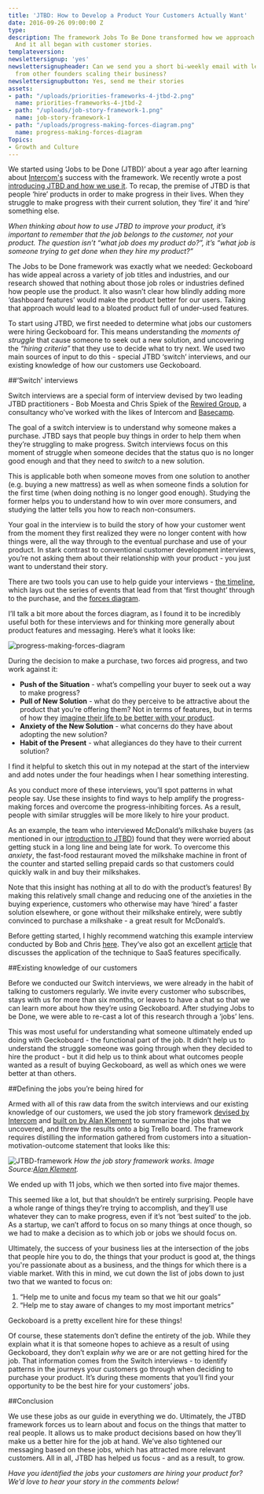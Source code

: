 ```yaml
---
title: 'JTBD: How to Develop a Product Your Customers Actually Want'
date: 2016-09-26 09:00:00 Z
type: 
description: The framework Jobs To Be Done transformed how we approach product development.
  And it all began with customer stories.
templateversion: 
newslettersignup: 'yes'
newslettersignupheader: Can we send you a short bi-weekly email with lessons learned
  from other founders scaling their business?
newslettersignupbutton: Yes, send me their stories
assets:
- path: "/uploads/priorities-frameworks-4-jtbd-2.png"
  name: priorities-frameworks-4-jtbd-2
- path: "/uploads/job-story-framework-1.png"
  name: job-story-framework-1
- path: "/uploads/progress-making-forces-diagram.png"
  name: progress-making-forces-diagram
Topics:
- Growth and Culture
---
```


We started using ‘Jobs to be Done (JTBD)’ about a year ago after learning about <a href="https://www.intercom.io/books/jobs-to-be-done" target="_blank">Intercom's</a> success with the framework. We recently wrote a post <a href="https://www.geckoboard.com/blog/jobs-to-be-done-introduction/" target="_blank">introducing JTBD and how we use it</a>. To recap, the premise of JTBD is that people ‘hire’ products in order to make progress in their lives. When they struggle to make progress with their current solution, they ‘fire’ it and ‘hire’ something else.

*When thinking about how to use JTBD to improve your product, it’s important to remember that the job belongs to the customer, not your product. The question isn’t “what job does my product do?”, it’s “what job is someone trying to get done when they hire my product?”*

The Jobs to be Done framework was exactly what we needed: Geckoboard has wide appeal across a variety of job titles and industries, and our research showed that nothing about those job roles or industries defined how people use the product. It also wasn’t clear how blindly adding more ‘dashboard features’ would make the product better for our users. Taking that approach would lead to a bloated product full of under-used features.

To start using JTBD, we first needed to determine what jobs our customers were hiring Geckoboard for. This means understanding the *moments of struggle* that cause someone to seek out a new solution, and uncovering the *“hiring criteria”* that they use to decide what to try next. We used two main sources of input to do this - special JTBD ‘switch’ interviews, and our existing knowledge of how our customers use Geckoboard.

##‘Switch' interviews

Switch interviews are a special form of interview devised by two leading JTBD practitioners - Bob Moesta and Chris Spiek of the <a href="http://www.therewiredgroup.com/" target="_blank">Rewired Group</a>, a consultancy who’ve worked with the likes of Intercom and <a href="https://basecamp.com/" target="_blank">Basecamp</a>.

The goal of a switch interview is to understand why someone makes a purchase. JTBD says that people buy things in order to help them when they’re struggling to make progress. Switch interviews focus on this moment of struggle when someone decides that the status quo is no longer good enough and that they need to *switch* to a new solution. 

This is applicable both when someone moves from one solution to another (e.g. buying a new mattress) as well as when someone finds a solution for the first time (when doing nothing is no longer good enough). Studying the former helps you to understand how to win over more consumers, and studying the latter tells you how to reach non-consumers.

Your goal in the interview is to build the story of how your customer went from the moment they first realized they were no longer content with how things were, all the way through to the eventual purchase and use of your product. In stark contrast to conventional customer development interviews, you’re not asking them about their relationship with your product - you just want to understand their story.

There are two tools you can use to help guide your interviews - <a href="http://rossbelmont.com/post/90905074208/jtbd-timeline-template" target="_blank">the timeline</a>, which lays out the series of events that lead from that ‘first thought’ through to the purchase, and the <a href="http://jobstobedone.org/radio/unpacking-the-progress-making-forces-diagram/" target="_blank">forces diagram</a>.

I’ll talk a bit more about the forces diagram, as I found it to be incredibly useful both for these interviews and for thinking more generally about product features and messaging. Here’s what it looks like:

![progress-making-forces-diagram](/uploads/progress-making-forces-diagram.png)

During the decision to make a purchase, two forces aid progress, and two work against it:

- **Push of the Situation** - what’s compelling your buyer to seek out a way to make progress?
- **Pull of New Solution** - what do they perceive to be attractive about the product that you’re offering them? Not in terms of features, but in terms of how they <a href="https://www.useronboard.com/features-vs-benefits/" target="_blank">imagine their life to be better with your product</a>.
- **Anxiety of the New Solution** - what concerns do they have about adopting the new solution?
- **Habit of the Present** - what allegiances do they have to their current solution?

I find it helpful to sketch this out in my notepad at the start of the interview and add notes under the four headings when I hear something interesting.

As you conduct more of these interviews, you’ll spot patterns in what people say. Use these insights to find ways to help amplify the progress-making forces and overcome the progress-inhibiting forces. As a result, people with similar struggles will be more likely to hire your product.

As an example, the team who interviewed McDonald’s milkshake buyers (as mentioned in our <a href="https://www.geckoboard.com/blog/jobs-to-be-done-introduction/" target="_blank">introduction to JTBD</a>) found that they were worried about getting stuck in a long line and being late for work. To overcome this *anxiety*, the fast-food restaurant moved the milkshake machine in front of the counter and started selling prepaid cards so that customers could quickly walk in and buy their milkshakes. 

Note that this insight has nothing at all to do with the product’s features! By making this relatively small change and reducing one of the anxieties in the buying experience, customers who otherwise may have ‘hired’ a faster solution elsewhere, or gone without their milkshake entirely, were subtly convinced to purchase a milkshake - a great result for McDonald’s.

Before getting started, I highly recommend watching this example interview conducted by Bob and Chris <a href="http://businessofsoftware.org/2014/06/bos-2013-bob-moesta-and-chris-spiek-uncovering-the-jobs-to-be-done/" target="_blank">here</a>. They’ve also got an excellent <a href="http://jobstobedone.org/news/increasing-saas-feature-adoption-with-jobs-to-be-done//" target="_blank">article</a> that discusses the application of the technique to SaaS features specifically.

##Existing knowledge of our customers

Before we conducted our Switch interviews, we were already in the habit of talking to customers regularly. We invite every customer who subscribes, stays with us for more than six months, or leaves to have a chat so that we can learn more about how they’re using Geckoboard. After studying Jobs to be Done, we were able to re-cast a lot of this research through a ‘jobs’ lens.

This was most useful for understanding what someone ultimately ended up doing with Geckoboard - the functional part of the job. It didn’t help us to understand the struggle someone was going through when they decided to hire the product - but it did help us to think about what outcomes people wanted as a result of buying Geckoboard, as well as which ones we were better at than others.

##Defining the jobs you’re being hired for

Armed with all of this raw data from the switch interviews and our existing knowledge of our customers, we used the job story framework <a href="https://blog.intercom.io/accidentally-invented-job-stories/" target="_blank">devised by Intercom</a> and <a href="https://jtbd.info/replacing-the-user-story-with-the-job-story-af7cdee10c27#.8mtc6kkrr" target="_blank">built on by Alan Klement</a> to summarize the jobs that we uncovered, and threw the results onto a big Trello board. The framework requires distilling the information gathered from customers into a situation-motivation-outcome statement that looks like this: 

![JTBD-framework](/uploads/job-story-framework-1.png)
*How the job story framework works. Image Source:<a href="http://alanklement.blogspot.com/2013/09/replacing-user-story-with-job-story.html" target="_blank">Alan Klement</a>.*

We ended up with 11 jobs, which we then sorted into five major themes.

This seemed like a lot, but that shouldn’t be entirely surprising. People have a whole range of things they’re trying to accomplish, and they’ll use whatever they can to make progress, even if it’s not ‘best suited’ to the job. As a startup, we can’t afford to focus on so many things at once though, so we had to make a decision as to which job or jobs we should focus on.

Ultimately, the success of your business lies at the intersection of the jobs that people hire you to do, the things that your product is good at, the things you're passionate about as a business, and the things for which there is a viable market. With this in mind, we cut down the list of jobs down to just two that we wanted to focus on:

1. “Help me to unite and focus my team so that we hit our goals”
2. “Help me to stay aware of changes to my most important metrics”

Geckoboard is a pretty excellent hire for these things!

Of course, these statements don’t define the entirety of the job. While they explain what it is that someone hopes to achieve as a result of using Geckoboard, they don’t explain *why* we are or are not getting hired for the job. That information comes from the Switch interviews - to identify patterns in the journeys your customers go through when deciding to purchase your product. It’s during these moments that you’ll find your opportunity to be the best hire for your customers’ jobs. 

##Conclusion

We use these jobs as our guide in everything we do. Ultimately, the JTBD framework forces us to learn about and focus on the things that matter to real people. It allows us to make product decisions based on how they’ll make us a better hire for the job at hand. We’ve also tightened our messaging based on these jobs, which has attracted more relevant customers. All in all, JTBD has helped us focus - and as a result, to grow.

*Have you identified the jobs your customers are hiring your product for? We’d love to hear your story in the comments below!*
